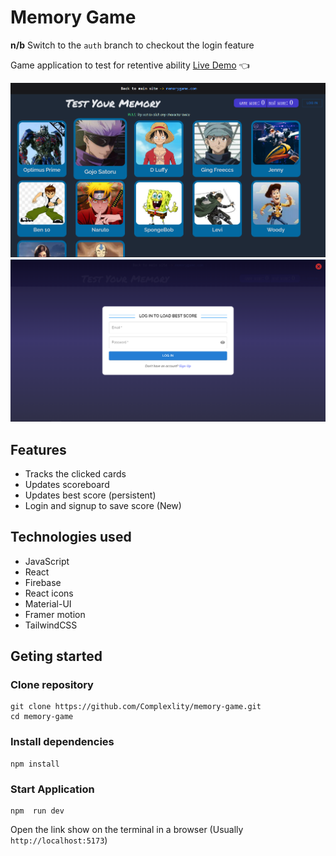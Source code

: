 # Memory Game

**n/b** Switch to the `auth` branch to checkout the login feature

Game application to test for retentive ability
[Live Demo](https://complexlity-beta-memory-game.netlify.app/) :point_left:

![Memory Game Homepage](/src/assets/readme-img.png)
![Login Page](/src/assets/readme-img2.png)

## Features

- Tracks the clicked cards
- Updates scoreboard
- Updates best score (persistent)
- Login and signup to save score (New)

## Technologies used

- JavaScript
- React
- Firebase
- React icons
- Material-UI
- Framer motion
- TailwindCSS

## Geting started

### Clone repository

```
git clone https://github.com/Complexlity/memory-game.git
cd memory-game
```

### Install dependencies

```
npm install
```

### Start Application

```
npm  run dev
```

Open the link show on the terminal in a browser (Usually `http://localhost:5173`)
